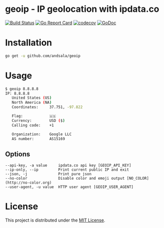 # geoip - IP geolocation with ipdata.co

[![Build Status](https://travis-ci.org/andsala/geoip.svg?branch=master)](https://travis-ci.org/andsala/geoip)
[![Go Report Card](https://goreportcard.com/badge/github.com/andsala/geoip)](https://goreportcard.com/report/github.com/andsala/geoip)
[![codecov](https://codecov.io/gh/andsala/geoip/branch/master/graph/badge.svg)](https://codecov.io/gh/andsala/geoip)
[![GoDoc](https://godoc.org/github.com/andsala/geoip/ipdata?status.svg)](https://godoc.org/github.com/andsala/geoip/ipdata)

# Installation
```sh
go get -u github.com/andsala/geoip
```

# Usage
```sh
$ geoip 8.8.8.8
IP: 8.8.8.8
   United States (US)
   North America (NA)
   Coordinates:     37.751, -97.822

   Flag:            🇺🇸
   Currency:        USD ($)
   Calling code:    +1

   Organization:    Google LLC
   AS number:       AS15169

```

## Options
```
--api-key, -a value     ipdata.co api key [GEOIP_API_KEY]
--ip-only, --ip         Print current public IP and exit
--json, -j              Print pure json
--no-color              Disable color and emoji output [NO_COLOR] (http://no-color.org)
--user-agent, -u value  HTTP user agent [GEOIP_USER_AGENT]
```

# License
This project is distributed under the [MIT License](https://github.com/andsala/geoip/blob/master/LICENSE).
